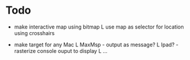 #  Todo


-   make interactive map using bitmap
                      L  use map as selector for location using crosshairs


-   make target for any Mac
                 L  MaxMsp  - output as message? 
                 L  Ipad?   - rasterize console ouput to display
                 L  ...
                 


